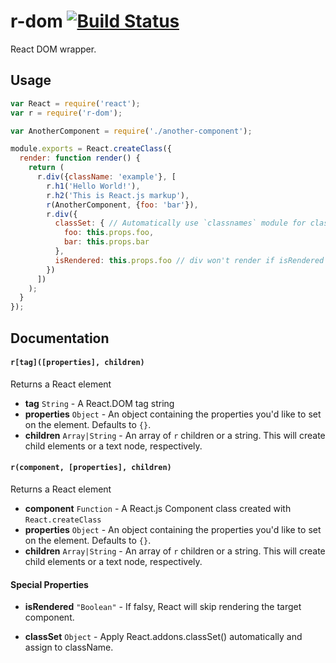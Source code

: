 # r-dom [![Build Status](https://travis-ci.org/uber/r-dom.png?branch=master)](https://travis-ci.org/uber/r-dom)

React DOM wrapper.

## Usage

```js
var React = require('react');
var r = require('r-dom');

var AnotherComponent = require('./another-component');

module.exports = React.createClass({
  render: function render() {
    return (
      r.div({className: 'example'}, [
        r.h1('Hello World!'),
        r.h2('This is React.js markup'),
        r(AnotherComponent, {foo: 'bar'}),
        r.div({
          classSet: { // Automatically use `classnames` module for classSet
            foo: this.props.foo,
            bar: this.props.bar
          },
          isRendered: this.props.foo // div won't render if isRendered is falsy
        })
      ])
    );
  }
});
```

## Documentation

#### `r[tag]([properties], children)`

Returns a React element

- **tag** `String` - A React.DOM tag string
- **properties** `Object` - An object containing the properties you'd like to set on the element. Defaults to `{}`.
- **children** `Array|String` - An array of `r` children or a string. This will create child elements or a text node, respectively.

#### `r(component, [properties], children)`

Returns a React element

- **component** `Function` - A React.js Component class created with `React.createClass`
- **properties** `Object` - An object containing the properties you'd like to set on the element.  Defaults to `{}`.
- **children** `Array|String` - An array of `r` children or a string. This will create child elements or a text node, respectively.

#### Special Properties

- **isRendered** `"Boolean"` - If falsy, React will skip rendering the target component.

- **classSet** `Object` - Apply React.addons.classSet() automatically and assign to className.
